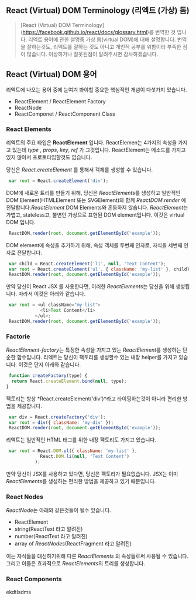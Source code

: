 
## React (Virtual) DOM Terminology (리엑트 (가상) 돔)
> [React (Virtual) DOM Terminology]
(https://facebook.github.io/react/docs/glossary.html)를 번역한 것 입니다. 리엑트 용어에 관한 설명중 가상 돔(virtual DOM)에 대해 설명합니다. 번역을 잘하는것도, 리액트를 잘하는 것도 아니고 개인적 공부를 위함이라 부족한 점이 많습니다. 이상하거나 잘못된점이 알려주시면 감사하겠습니다. 


## React (Virtual) DOM 용어

리엑트에 나오는 용어 중에 눈여겨 봐야할 중요한 핵심적인 개념이 다섯가지 있습니다.

* ReactElement / ReactElement Factory
* ReactNode
* ReactComponet / ReactComponent Class

### React Elements
리엑트의 주요 타입은 **ReactElement** 입니다. ReactElemen는 
4가지의 속성을 가지고 있는데 *type* , *props*, *key*, *ref* 가 그것입니다. ReactElement는 메소드를 가지고 있지 않아서 프로토타입할것도 없습니다. 

당신은 *React.createElement* 를 통해서 객체를 생성할 수 있습니다.

~~~javascript
 var root = React.createElement('div');
~~~

DOM에 새로운 트리를 만들기 위해, 당신은 *ReactElements*를 생성하고 일반적인 DOM Element(HTMLElement 또는 SVGElement)와 함께 *ReactDOM.render* 에 전달합니다.*ReactElement* DOM Elements와 혼동하지 않습니다. *ReactElement*는 가볍고, stateless고, 불변인 가상으로 표현된 DOM element입니다. 이것은 virtual DOM 입니다.

~~~javascript
 ReactDOM.render(root, document.getElementById('example'));
~~~

DOM element에 속성을 추가하기 위해, 속성 객체를 두번째 인자로, 자식을 세번째 인자로 전달합니다.

~~~javascript
 var child = React.createElement('li', null, 'Text Content');
 var root = React.createElement('ul', { className: 'my-list' }, child);
 ReactDOM.render(root, document.getElementById('example'));
~~~

만약 당신이 React JSX 를 사용한다면, 이러한 *ReactElements*는 당신을 위해 생성됩니다. 따라서 이것은 아래와 같습니다.

~~~javascript
 var root = <ul className="my-list">
             <li>Text Content</li>
           </ul>;
 ReactDOM.render(root, document.getElementById('example'));
~~~

### Factorie
*ReactElement-factory*는 특정한 속성을 가지고 있는 *ReactElement*를 생성하는 단순한 함수입니다. 리엑트는 당신이 팩토리를 생성할수 있는 내장 helper를 가지고 있습니다. 이것은 단지 아래와 같습니다.

~~~javascript
 function createFactory(type) {
  return React.createElement.bind(null, type);
}
~~~

팩토리는 항상 *React.createElement('div')*라고 타이핑하는것이 아니라 편리한 방법을 제공합니다.

~~~javascript
 var div = React.createFactory('div');
 var root = div({ className: 'my-div' });
 ReactDOM.render(root, document.getElementById('example'));
~~~

리엑트는 일반적인 HTML 태그를 위한 내장 팩토리도 가지고 있습니다.
~~~javascript
 var root = React.DOM.ul({ className: 'my-list' },
             React.DOM.li(null, 'Text Content')
           );
~~~

만약 당신이 JSX를 사용하고 있다면, 당신은 팩토리가 필요없습니다. JSX는 이미 *ReactElements*를 생성하는 편리한 방법을 제공하고 있기 때문입니다.


### React Nodes
*ReactNode*는 아래와 같은것들이 될수 있습니다.
* ReactElement
* string(ReactText 라고 알려진)
* number(ReactText 라고 알려진)
* array of *ReactNodes*(ReactFragment 라고 알려진)

이는 자식들을 대신하기위해 다른 *ReactElements* 의 속성들로써 사용될 수 있습니다. 그리고 이들은 효과적으로 *ReactElements*의 트리를  생성합니다.

### React Components
ekdtlsdms 



